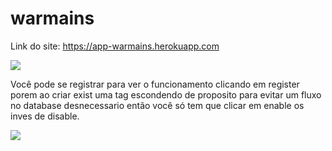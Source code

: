 # warmains
Link do site: https://app-warmains.herokuapp.com

![](https://i.imgur.com/LxIdKOW.jpg)

Você pode se registrar para ver o funcionamento clicando em register porem ao criar exist uma tag escondendo de proposito para evitar um fluxo no database desnecessario então você só tem que clicar em enable os inves de disable.

![](https://i.imgur.com/YzCCkkC.jpg)
